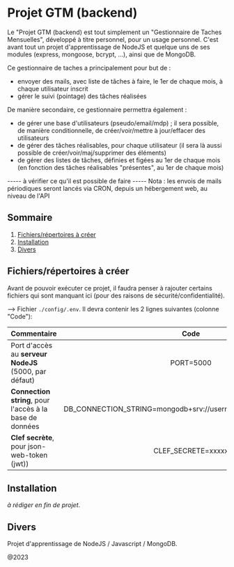# Projet GTM (backend)

Le "Projet GTM (backend) est tout simplement un "Gestionnaire de Taches Mensuelles", développé à titre personnel, pour un usage personnel. C'est avant tout un projet d'apprentissage de NodeJS et quelque uns de ses modules (express, mongoose, bcrypt, …), ainsi que de MongoDB.

Ce gestionnaire de taches a principalement pour but de :
- envoyer des mails, avec liste de tâches à faire, le 1er de chaque mois, à chaque utilisateur inscrit
- gérer le suivi (pointage) des tâches réalisées

De manière secondaire, ce gestionnaire permettra également :
- de gérer une base d'utilisateurs (pseudo/email/mdp) ; il sera possible, de manière conditionnelle, de créer/voir/mettre à jour/effacer des utilisateurs
- de gérer des tâches réalisables, pour chaque utilisateur (il sera là aussi possible de créer/voir/maj/supprimer des éléments)
- de gérer des listes de tâches, définies et figées au 1er de chaque mois (en fonction des tâches réalisables "présentes", au 1er de chaque mois)
 
----- à vérifier ce qu'il est possible de faire ----- Nota : les envois de mails périodiques seront lancés via CRON, depuis un hébergement web, au niveau de l'API

## Sommaire
1. [Fichiers/répertoires à créer](#fic-rep-a-creer)
2. [Installation](#installation)
3. [Divers](#divers)

<a name="fic-rep-a-creer"></a>
## Fichiers/répertoires à créer

Avant de pouvoir exécuter ce projet, il faudra penser à rajouter certains fichiers qui sont manquant ici (pour des raisons de sécurité/confidentialité).

--> Fichier `./config/.env`. Il devra contenir les 2 lignes suivantes (colonne "Code"):

| Commentaire | Code |
| ------------- |:-------------:|
| Port d'accès au __serveur NodeJS__ (5000, par défaut) | PORT=5000 |
| __Connection string__, pour l'accès à la base de données | DB_CONNECTION_STRING=mongodb+srv://username:pass@cluster/dbname  |
| __Clef secrète__, pour json-web-token (jwt)) | CLEF_SECRETE=xxxxx |

<a name="installation"></a>
## Installation

_à rédiger en fin de projet_.

<a name="divers"></a>
## Divers

Projet d'apprentissage de NodeJS / Javascript / MongoDB.

@2023